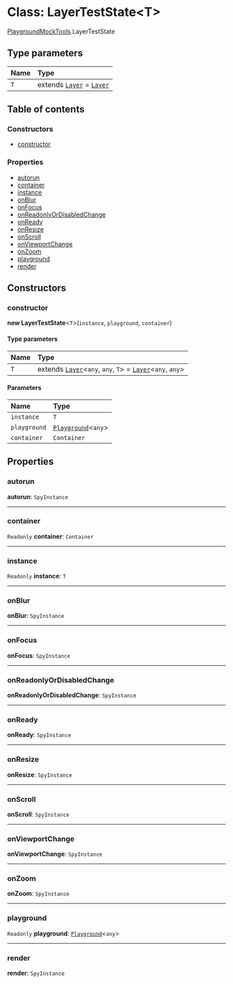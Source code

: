 # Class: LayerTestState\<T>

[PlaygroundMockTools](/en/auto-docs/core/modules/PlaygroundMockTools.md).LayerTestState

## Type parameters

| Name | Type |
| :------ | :------ |
| `T` | extends [`Layer`](/en/auto-docs/core/classes/Layer.md) = [`Layer`](/en/auto-docs/core/classes/Layer.md) |

## Table of contents

### Constructors

* [constructor](/en/auto-docs/core/classes/PlaygroundMockTools.LayerTestState.md#constructor)

### Properties

* [autorun](/en/auto-docs/core/classes/PlaygroundMockTools.LayerTestState.md#autorun)
* [container](/en/auto-docs/core/classes/PlaygroundMockTools.LayerTestState.md#container)
* [instance](/en/auto-docs/core/classes/PlaygroundMockTools.LayerTestState.md#instance)
* [onBlur](/en/auto-docs/core/classes/PlaygroundMockTools.LayerTestState.md#onblur)
* [onFocus](/en/auto-docs/core/classes/PlaygroundMockTools.LayerTestState.md#onfocus)
* [onReadonlyOrDisabledChange](/en/auto-docs/core/classes/PlaygroundMockTools.LayerTestState.md#onreadonlyordisabledchange)
* [onReady](/en/auto-docs/core/classes/PlaygroundMockTools.LayerTestState.md#onready)
* [onResize](/en/auto-docs/core/classes/PlaygroundMockTools.LayerTestState.md#onresize)
* [onScroll](/en/auto-docs/core/classes/PlaygroundMockTools.LayerTestState.md#onscroll)
* [onViewportChange](/en/auto-docs/core/classes/PlaygroundMockTools.LayerTestState.md#onviewportchange)
* [onZoom](/en/auto-docs/core/classes/PlaygroundMockTools.LayerTestState.md#onzoom)
* [playground](/en/auto-docs/core/classes/PlaygroundMockTools.LayerTestState.md#playground)
* [render](/en/auto-docs/core/classes/PlaygroundMockTools.LayerTestState.md#render)

## Constructors

### constructor

**new LayerTestState**<`T`>(`instance`, `playground`, `container`)

#### Type parameters

| Name | Type |
| :------ | :------ |
| `T` | extends [`Layer`](/en/auto-docs/core/classes/Layer.md)<`any`, `any`, `T`> = [`Layer`](/en/auto-docs/core/classes/Layer.md)<`any`, `any`> |

#### Parameters

| Name | Type |
| :------ | :------ |
| `instance` | `T` |
| `playground` | [`Playground`](/en/auto-docs/core/classes/Playground.md)<`any`> |
| `container` | `Container` |

## Properties

### autorun

**autorun**: `SpyInstance`

***

### container

`Readonly` **container**: `Container`

***

### instance

`Readonly` **instance**: `T`

***

### onBlur

**onBlur**: `SpyInstance`

***

### onFocus

**onFocus**: `SpyInstance`

***

### onReadonlyOrDisabledChange

**onReadonlyOrDisabledChange**: `SpyInstance`

***

### onReady

**onReady**: `SpyInstance`

***

### onResize

**onResize**: `SpyInstance`

***

### onScroll

**onScroll**: `SpyInstance`

***

### onViewportChange

**onViewportChange**: `SpyInstance`

***

### onZoom

**onZoom**: `SpyInstance`

***

### playground

`Readonly` **playground**: [`Playground`](/en/auto-docs/core/classes/Playground.md)<`any`>

***

### render

**render**: `SpyInstance`
